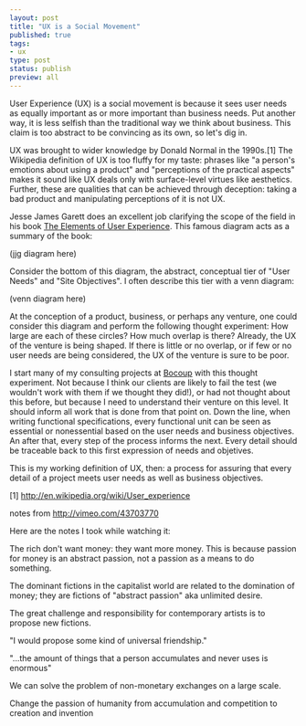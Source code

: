 ```yaml
--- 
layout: post
title: "UX is a Social Movement"
published: true
tags: 
- ux
type: post
status: publish
preview: all
---
```


User Experience (UX) is a social movement is because it sees user needs as equally important as or more important than business needs. Put another way, it is less selfish than the traditional way we think about business. This claim is too abstract to be convincing as its own, so let's dig in.

UX was brought to wider knowledge by Donald Normal in the 1990s.[1] The Wikipedia definition of UX is too fluffy for my taste: phrases like "a person's emotions about using a product" and "perceptions of the practical aspects" makes it sound like UX deals only with surface-level virtues like aesthetics. Further, these are qualities that can be achieved through deception: taking a bad product and manipulating perceptions of it is not UX.

Jesse James Garett does an excellent job clarifying the scope of the field in his book [The Elements of User Experience](http://www.jjg.net/elements/). This famous diagram acts as a summary of the book:

(jjg diagram here)

Consider the bottom of this diagram, the abstract, conceptual tier of "User Needs" and "Site Objectives". I often describe this tier with a venn diagram:

(venn diagram here)

At the conception of a product, business, or perhaps any venture, one could consider this diagram and perform the following thought experiment: How large are each of these circles? How much overlap is there? Already, the UX of the venture is being shaped. If there is little or no overlap, or if few or no user needs are being considered, the UX of the venture is sure to be poor.

I start many of my consulting projects at [Bocoup](http://bocoup.com) with this thought experiment. Not because I think our clients are likely to fail the test (we wouldn't work with them if we thought they did!), or had not thought about this before, but because I need to understand their venture on this level. It should inform all work that is done from that point on. Down the line, when writing functional specifications, every functional unit can be seen as essential or nonessential based on the user needs and business objectives. An after that, every step of the process informs the next. Every detail should be traceable back to this first expression of needs and objetives.

This is my working definition of UX, then: a process for assuring that every detail of a project meets user needs as well as business objectives.



[1] http://en.wikipedia.org/wiki/User_experience

notes from http://vimeo.com/43703770

Here are the notes I took while watching it:

The rich don't want money: they want more money. This is because passion for money is an abstract passion, not a passion as a means to do something.

The dominant fictions in the capitalist world are related to the domination of money; they are fictions of "abstract passion" aka unlimited desire.

The great challenge and responsibility for contemporary artists is to propose new fictions.

"I would propose some kind of universal friendship."

"...the amount of things that a person accumulates and never uses is enormous"

We can solve the problem of non-monetary exchanges on a large scale.

Change the passion of humanity from accumulation and competition to creation and invention